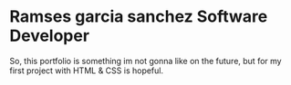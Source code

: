 # Ramses garcia sanchez Software Developer
So, this portfolio is something im not gonna like on the future, but for my first project with HTML & CSS is hopeful.
